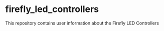 # firefly_led_controllers
This repository contains user information about the Firefly LED Controllers
